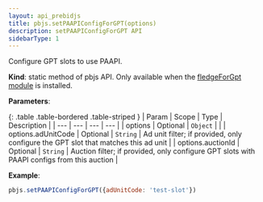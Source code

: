 ```yaml
---
layout: api_prebidjs
title: pbjs.setPAAPIConfigForGPT(options)
description: setPAAPIConfigForGPT API
sidebarType: 1
---
```


Configure GPT slots to use PAAPI. 

**Kind**: static method of pbjs API. Only available when the [fledgeForGpt module](/dev-docs/modules/fledgeForGpt.html) is installed.

**Parameters**:

{: .table .table-bordered .table-striped }
| Param | Scope | Type | Description |
| --- | --- | --- | --- |
| options | Optional | `Object` |  |
| options.adUnitCode | Optional | `String` | Ad unit filter; if provided, only configure the GPT slot that matches this ad unit |
| options.auctionId | Optional | `String` | Auction filter; if provided, only configure GPT slots with PAAPI configs from this auction |

**Example**:

```js
pbjs.setPAAPIConfigForGPT({adUnitCode: 'test-slot'})
```
